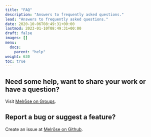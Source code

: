```yaml
---
title: "FAQ"
description: "Answers to frequently asked questions."
lead: "Answers to frequently asked questions."
date: 2020-10-06T08:49:31+00:00
lastmod: 2023-01-10T08:49:31+00:00
draft: false
images: []
menu:
  docs:
    parent: "help"
weight: 630
toc: true
---
```


## Need some help, want to share your work or have a question?

Visit [Melrōse on Groups](https://groups.google.com/g/melrose-programming).


## Report a bug or suggest a feature?

Create an issue at [Melrōse on Github](https://github.com/emicklei/melrose).
